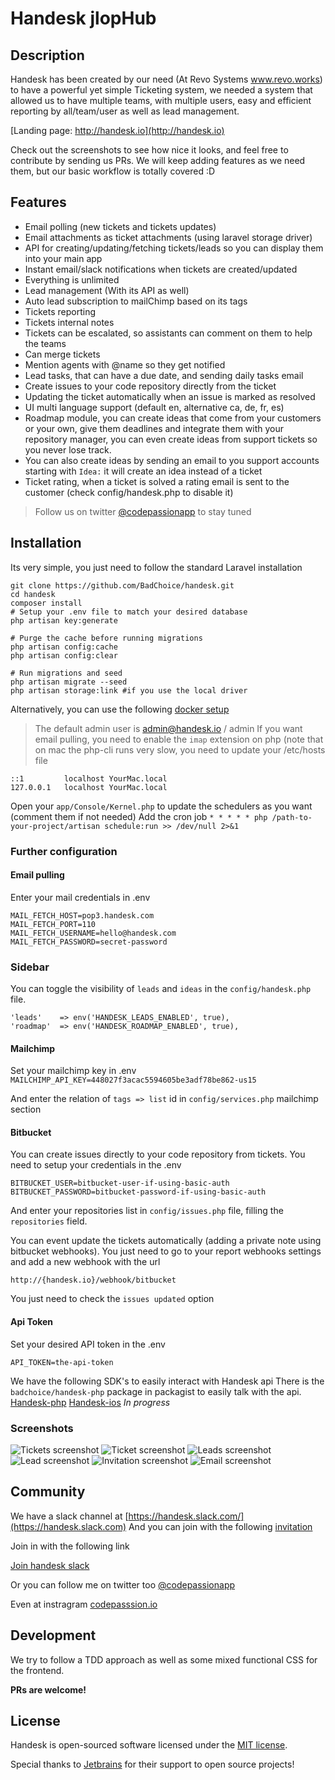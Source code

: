 # Handesk jlopHub

## Description
Handesk has been created by our need (At Revo Systems www.revo.works) to have a powerful yet simple Ticketing system, we needed a system that allowed us to
have multiple teams, with multiple users, easy and efficient reporting by all/team/user as well as lead management.

[Landing page: http://handesk.io](http://handesk.io)

Check out the screenshots to see how nice it looks, and feel free to contribute by sending us PRs.
We will keep adding features as we need them, but our basic workflow is totally covered :D

## Features
- Email polling (new tickets and tickets updates)
- Email attachments as ticket attachments (using laravel storage driver)
- API for creating/updating/fetching tickets/leads so you can display them into your main app
- Instant email/slack notifications when tickets are created/updated
- Everything is unlimited
- Lead management (With its API as well)
- Auto lead subscription to mailChimp based on its tags
- Tickets reporting
- Tickets internal notes
- Tickets can be escalated, so assistants can comment on them to help the teams
- Can merge tickets
- Mention agents with @name so they get notified
- Lead tasks, that can have a due date, and sending daily tasks email
- Create issues to your code repository directly from the ticket
- Updating the ticket automatically when an issue is marked as resolved
- UI multi language support (default en, alternative ca, de, fr, es)
- Roadmap module, you can create ideas that come from your customers or your own, give them deadlines and integrate them with your repository manager,
you can even create ideas from support tickets so you never lose track.
- You can also create ideas by sending an email to you support accounts starting with `Idea:` it will create an idea instead of a ticket
- Ticket rating, when a ticket is solved a rating email is sent to the customer (check config/handesk.php to disable it)

> Follow us on twitter [@codepassionapp](https://twitter.com/codepassionapp) to stay tuned


## Installation
Its very simple, you just need to follow the standard Laravel installation

```shell
git clone https://github.com/BadChoice/handesk.git
cd handesk
composer install
# Setup your .env file to match your desired database
php artisan key:generate

# Purge the cache before running migrations
php artisan config:cache
php artisan config:clear

# Run migrations and seed
php artisan migrate --seed
php artisan storage:link #if you use the local driver
```

Alternatively, you can use the following [docker setup](https://github.com/BadChoice/handesk/blob/dev/docker-installation.md)


> The default admin user is admin@handesk.io / admin
> If you want email pulling, you need to enable the `imap` extension on php (note that on mac the php-cli runs very slow, you need to update your /etc/hosts file

```
::1         localhost YourMac.local
127.0.0.1   localhost YourMac.local
```

Open your `app/Console/Kernel.php` to update the schedulers as you want (comment them if not needed)
Add the cron job `* * * * * php /path-to-your-project/artisan schedule:run >> /dev/null 2>&1`

### Further configuration
#### Email pulling
Enter your mail credentials in .env

````
MAIL_FETCH_HOST=pop3.handesk.com
MAIL_FETCH_PORT=110
MAIL_FETCH_USERNAME=hello@handesk.com
MAIL_FETCH_PASSWORD=secret-password
````

### Sidebar
You can toggle the visibility of `leads` and `ideas` in the `config/handesk.php` file.
```
'leads'    => env('HANDESK_LEADS_ENABLED', true),
'roadmap'  => env('HANDESK_ROADMAP_ENABLED', true),
```

#### Mailchimp
Set your mailchimp key in .env
`MAILCHIMP_API_KEY=448027f3acac5594605be3adf78be862-us15`

And enter the relation of `tags => list` id in `config/services.php` mailchimp section

#### Bitbucket
You can create issues directly to your code repository from tickets. You need to setup your credentials in the .env
```
BITBUCKET_USER=bitbucket-user-if-using-basic-auth
BITBUCKET_PASSWORD=bitbucket-password-if-using-basic-auth
```

And enter your repositories list in `config/issues.php` file, filling the `repositories` field.

You can event update the tickets automatically (adding a private note using bitbucket webhooks).
You just need to go to your report webhooks settings and add a new webhook with the url

`http://{handesk.io}/webhook/bitbucket`

You just need to check the `issues updated` option


#### Api Token
Set your desired API token in the .env

```API_TOKEN=the-api-token```

We have the following SDK's to easily interact with Handesk api
There is the `badchoice/handesk-php` package in packagist to easily talk with the api.
[Handesk-php](https://github.com/BadChoice/handesk-php)
[Handesk-ios](https://github.com/BadChoice/handesk-ios) *In progress*

### Screenshots
![Tickets screenshot](https://raw.githubusercontent.com/BadChoice/handesk/master/resources/screenshots/tickets.png)
![Ticket screenshot](https://raw.githubusercontent.com/BadChoice/handesk/master/resources/screenshots/ticket.png)
![Leads screenshot](https://raw.githubusercontent.com/BadChoice/handesk/master/resources/screenshots/leads.png)
![Lead screenshot](https://raw.githubusercontent.com/BadChoice/handesk/master/resources/screenshots/lead.png)
![Invitation screenshot](https://raw.githubusercontent.com/BadChoice/handesk/master/resources/screenshots/invitation.png)
![Email screenshot](https://raw.githubusercontent.com/BadChoice/handesk/master/resources/screenshots/email.png)

## Community
We have a slack channel at [https://handesk.slack.com/](https://handesk.slack.com)
And you can join with the following [invitation](https://handesk.slack.com/shared_invite/enQtMzQwMTg5ODkwNDUxLWVhYjFkNzNkMmE2NWUxYjcwZTNhMmM0M2M3NmVkMzdhNWI0NTU0ZGM0ODFlNTVlMGZhMTA0YzM0YjA3NjcxMTc)

Join in with the following link

[Join handesk slack](https://join.slack.com/t/handesk/shared_invite/enQtMzg4MzE4ODcwNzg2LTlmZTk4NGRjZDA5N2ExYTI2ZDhhNzAyOThmMDM1YjgwZTMzZTQ5ZjkxNDVlNzIwY2ZkZWExN2U2NDUwNWFiOWU)

Or you can follow me on twitter too
[@codepassionapp](https://twitter.com/codepassionapp)

Even at instragram [codepasssion.io](https://www.instagram.com/codepassion.io/)


## Development
We try to follow a TDD approach as well as some mixed functional CSS for the frontend.

**PRs are welcome!**

## License
Handesk is open-sourced software licensed under the [MIT license](https://opensource.org/licenses/MIT).

Special thanks to [Jetbrains](https://www.jetbrains.com) for their support to open source projects!
